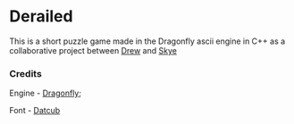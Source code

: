 # Derailed
This is a short puzzle game made in the Dragonfly ascii engine in C++ as a collaborative project between [Drew](https://protodrew.website) and [Skye](https://skyepritchard.com)

### Credits

Engine - [Dragonfly](https://dragonfly.wpi.edu/);

Font - [Datcub](https://www.fontspace.com/datcub-font-f69195)
